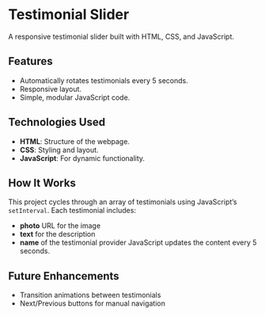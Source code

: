 # Testimonial Slider
A responsive testimonial slider built with HTML, CSS, and JavaScript.

## Features
- Automatically rotates testimonials every 5 seconds.
- Responsive layout.
- Simple, modular JavaScript code.

## Technologies Used
- **HTML**: Structure of the webpage.
- **CSS**: Styling and layout.
- **JavaScript**: For dynamic functionality.

## How It Works
This project cycles through an array of testimonials using JavaScript’s `setInterval`. 
Each testimonial includes:
- **photo** URL for the image
- **text** for the description
- **name** of the testimonial provider
JavaScript updates the content every 5 seconds.

## Future Enhancements
- Transition animations between testimonials
- Next/Previous buttons for manual navigation

